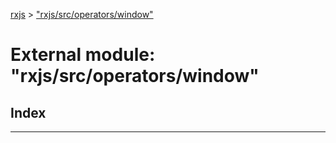 [rxjs](../README.md) > ["rxjs/src/operators/window"](../modules/_rxjs_src_operators_window_.md)

# External module: "rxjs/src/operators/window"

## Index

---


